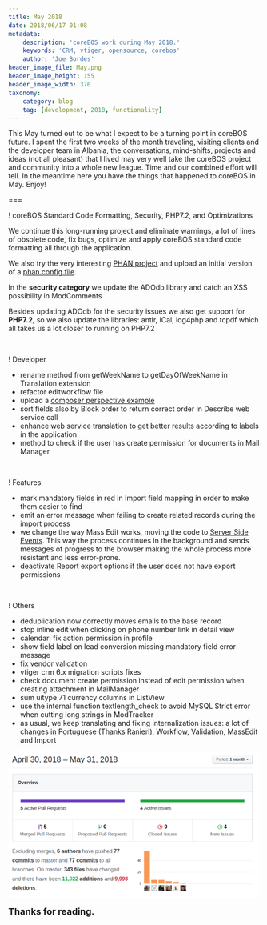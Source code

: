 ```yaml
---
title: May 2018
date: 2018/06/17 01:08
metadata:
    description: 'coreBOS work during May 2018.'
    keywords: 'CRM, vtiger, opensource, corebos'
    author: 'Joe Bordes'
header_image_file: May.png
header_image_height: 155
header_image_width: 370
taxonomy:
    category: blog
    tag: [development, 2018, functionality]
---
```


This May turned out to be what I expect to be a turning point in coreBOS future. I spent the first two weeks of the month traveling, visiting clients and the developer team in Albania, the conversations, mind-shifts, projects and ideas (not all pleasant) that I lived may very well take the coreBOS project and community into a whole new league. Time and our combined effort will tell. In the meantime here you have the things that happened to coreBOS in May. Enjoy!

===

! coreBOS Standard Code Formatting, Security, PHP7.2, and Optimizations

We continue this long-running project and eliminate warnings, a lot of lines of obsolete code, fix bugs, optimize and apply coreBOS standard code formatting all through the application.

We also try the very interesting [PHAN project](https://github.com/phan/phan) and upload an initial version of a [phan.config file](https://github.com/tsolucio/corebos/blob/master/build/cbSR/phanconfig.php).

In the **security category** we update the ADOdb library and catch an XSS possibility in ModComments

Besides updating ADOdb for the security issues we also get support for **PHP7.2**, so we also update the libraries: antlr, iCal, log4php and tcpdf which all takes us a lot closer to running on PHP7.2

<br/>

 ! Developer
 - rename method from getWeekName to getDayOfWeekName in Translation extension
 - refactor editworkflow file
 - upload a [composer perspective example](https://github.com/tsolucio/corebos/blob/master/build/HelperScripts/Perspective_composer.json)
 - sort fields also by Block order to return correct order in Describe web service call
 - enhance web service translation to get better results according to labels in the application
 - method to check if the user has create permission for documents in Mail Manager

<br/>

 ! Features

 - mark mandatory fields in red in Import field mapping in order to make them easier to find
 - emit an error message when failing to create related records during the import process
 - we change the way Mass Edit works, moving the code to [Server Side Events](https://developer.mozilla.org/en-US/docs/Web/API/Server-sent_events/Using_server-sent_events). This way the process continues in the background and sends messages of progress to the browser making the whole process more resistant and less error-prone.
 - deactivate Report export options if the user does not have export permissions

<br/>

 ! Others

 - deduplication now correctly moves emails to the base record
 - stop inline edit when clicking on phone number link in detail view
 - calendar: fix action permission in profile
 - show field label on lead conversion missing mandatory field error message
 - fix vendor validation
 - vtiger crm 6.x migration scripts fixes
 - check document create permission instead of edit permission when creating attachment in MailManager
 - sum uitype 71 currency columns in ListView
 - use the internal function textlength_check to avoid MySQL Strict error when cutting long strings in ModTracker
 - as usual, we keep translating and fixing internalization issues: a lot of changes in Portuguese (Thanks Ranieri), Workflow, Validation, MassEdit and Import

![May Insights](corebosgithub1805.png)

**<span style="font-size:large">Thanks for reading.</span>**

